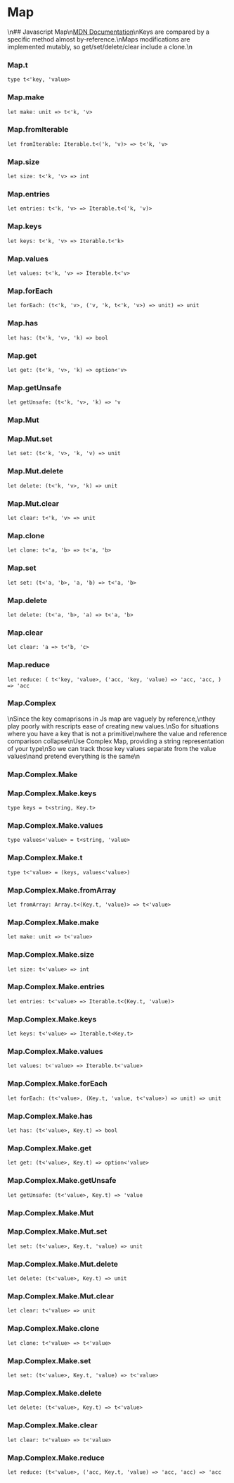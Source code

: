 # Map


\n## Javascript Map\n[MDN Documentation](https://developer.mozilla.org/en-US/docs/Web/JavaScript/Reference/Global_Objects/Map)\nKeys are compared by a specific method almost by-reference.\nMaps modifications are implemented mutably, so get/set/delete/clear include a clone.\n

### Map.t
  
`type t<'key, 'value>`  


### Map.make
  
`let make: unit => t<'k, 'v>`  


### Map.fromIterable
  
`let fromIterable: Iterable.t<('k, 'v)> => t<'k, 'v>`  


### Map.size
  
`let size: t<'k, 'v> => int`  


### Map.entries
  
`let entries: t<'k, 'v> => Iterable.t<('k, 'v)>`  


### Map.keys
  
`let keys: t<'k, 'v> => Iterable.t<'k>`  


### Map.values
  
`let values: t<'k, 'v> => Iterable.t<'v>`  


### Map.forEach
  
`let forEach: (t<'k, 'v>, ('v, 'k, t<'k, 'v>) => unit) => unit`  


### Map.has
  
`let has: (t<'k, 'v>, 'k) => bool`  


### Map.get
  
`let get: (t<'k, 'v>, 'k) => option<'v>`  


### Map.getUnsafe
  
`let getUnsafe: (t<'k, 'v>, 'k) => 'v`  


### Map.Mut
  
  
### Map.Mut.set
  
`let set: (t<'k, 'v>, 'k, 'v) => unit`  


### Map.Mut.delete
  
`let delete: (t<'k, 'v>, 'k) => unit`  


### Map.Mut.clear
  
`let clear: t<'k, 'v> => unit`  


### Map.clone
  
`let clone: t<'a, 'b> => t<'a, 'b>`  


### Map.set
  
`let set: (t<'a, 'b>, 'a, 'b) => t<'a, 'b>`  


### Map.delete
  
`let delete: (t<'a, 'b>, 'a) => t<'a, 'b>`  


### Map.clear
  
`let clear: 'a => t<'b, 'c>`  


### Map.reduce
  
`let reduce: (
  t<'key, 'value>,
  ('acc, 'key, 'value) => 'acc,
  'acc,
) => 'acc`  


### Map.Complex
  
\nSince the key comaprisons in Js map are vaguely by reference,\nthey play poorly with rescripts ease of creating new values.\nSo for situations where you have a key that is not a primitive\nwhere the value and reference comparison collapse\nUse Complex Map, providing a string representation of your type\nSo we can track those key values separate from the value values\nand pretend everything is the same\n  
### Map.Complex.Make
  
  
### Map.Complex.Make.keys
  
`type keys = t<string, Key.t>`  


### Map.Complex.Make.values
  
`type values<'value> = t<string, 'value>`  


### Map.Complex.Make.t
  
`type t<'value> = (keys, values<'value>)`  


### Map.Complex.Make.fromArray
  
`let fromArray: Array.t<(Key.t, 'value)> => t<'value>`  


### Map.Complex.Make.make
  
`let make: unit => t<'value>`  


### Map.Complex.Make.size
  
`let size: t<'value> => int`  


### Map.Complex.Make.entries
  
`let entries: t<'value> => Iterable.t<(Key.t, 'value)>`  


### Map.Complex.Make.keys
  
`let keys: t<'value> => Iterable.t<Key.t>`  


### Map.Complex.Make.values
  
`let values: t<'value> => Iterable.t<'value>`  


### Map.Complex.Make.forEach
  
`let forEach: (t<'value>, (Key.t, 'value, t<'value>) => unit) => unit`  


### Map.Complex.Make.has
  
`let has: (t<'value>, Key.t) => bool`  


### Map.Complex.Make.get
  
`let get: (t<'value>, Key.t) => option<'value>`  


### Map.Complex.Make.getUnsafe
  
`let getUnsafe: (t<'value>, Key.t) => 'value`  


### Map.Complex.Make.Mut
  
  
### Map.Complex.Make.Mut.set
  
`let set: (t<'value>, Key.t, 'value) => unit`  


### Map.Complex.Make.Mut.delete
  
`let delete: (t<'value>, Key.t) => unit`  


### Map.Complex.Make.Mut.clear
  
`let clear: t<'value> => unit`  


### Map.Complex.Make.clone
  
`let clone: t<'value> => t<'value>`  


### Map.Complex.Make.set
  
`let set: (t<'value>, Key.t, 'value) => t<'value>`  


### Map.Complex.Make.delete
  
`let delete: (t<'value>, Key.t) => t<'value>`  


### Map.Complex.Make.clear
  
`let clear: t<'value> => t<'value>`  


### Map.Complex.Make.reduce
  
`let reduce: (t<'value>, ('acc, Key.t, 'value) => 'acc, 'acc) => 'acc`  

